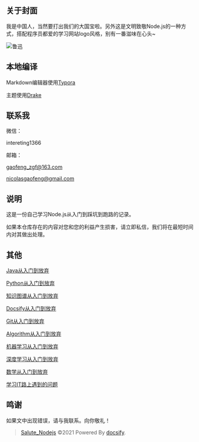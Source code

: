 ## 关于封面

我是中国人，当然要打出我们的大国宝啦。另外这是文明致敬Node.js的一种方式，搭配程序员都爱的学习网站logo风格，别有一番滋味在心头~

![鲁迅](https://gitee.com/zgf1366/pic_store/raw/master/img/20210105185709.jpeg)

## 本地编译

Markdown编辑器使用[Typora](https://typora.io/)

主题使用[Drake](https://theme.typora.io/theme/Drake/)

## 联系我

微信：

intereting1366

邮箱：

gaofeng_zgf@163.com

nicolasgaofeng@gmail.com



## 说明

这是一份自己学习Node.js从入门到踩坑到跑路的记录。

如果本仓库存在的内容对您和您的利益产生损害，请立即私信，我们将在最短时间内对其做出处理。



## 其他

[Java从入门到放弃](https://github.com/Nicolas-gaofeng/Salute_Java)

[Python从入门到放弃](https://github.com/Nicolas-gaofeng/Salute_Python)

[知识图谱从入门到放弃](https://github.com/Nicolas-gaofeng/Salute_Knowledge_Graph)

[Docsify从入门到放弃](https://github.com/Nicolas-gaofeng/Salute_Docsify)

[Git从入门到放弃](https://github.com/Nicolas-gaofeng/Salute_Git)

[Algorithm从入门到放弃](https://github.com/Nicolas-gaofeng/Salute_Algorithm)

[机器学习从入门到放弃](https://github.com/Nicolas-gaofeng/Salute_Machine_Learning)

[深度学习从入门到放弃](https://github.com/Nicolas-gaofeng/Salute_Deep_Learning)

[数学从入门到放弃](https://github.com/Nicolas-gaofeng/Salute_Math)

[学习IT路上遇到的问题](https://github.com/Nicolas-gaofeng/Salute_Problem)

## 鸣谢

如果文中出现错误，请与我联系。向你敬礼！



> [Salute_Nodejs](https://github.com/Nicolas-gaofeng/Salute_Nodejs) ©2021 Powered By [docsify](https://github.com/docsifyjs/docsify/).

